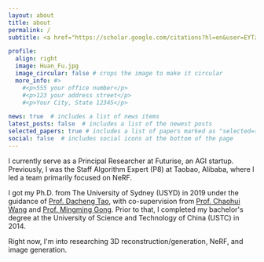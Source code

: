 ```yaml
---
layout: about
title: about
permalink: /
subtitle: <a href="https://scholar.google.com/citations?hl=en&user=EYTzVMwAAAAJ">Google Scholar</a> &nbsp; &nbsp; &nbsp; <i class="fa-solid fa-envelope"></i> hufu6371@uni.sydney.edu.au 

profile:
  align: right
  image: Huan_Fu.jpg
  image_circular: false # crops the image to make it circular
  more_info: #>
    #<p>555 your office number</p>
    #<p>123 your address street</p>
    #<p>Your City, State 12345</p>

news: true  # includes a list of news items
latest_posts: false  # includes a list of the newest posts
selected_papers: true # includes a list of papers marked as "selected={true}"
social: false  # includes social icons at the bottom of the page
---
```


I currently serve as a Principal Researcher at Futurise, an AGI startup. Previously, I was the Staff Algorithm Expert (P8) at Taobao, Alibaba, where I led a team primarily focused on NeRF. 

I got my Ph.D. from The University of Sydney (USYD) in 2019 under the guidance of [Prof. Dacheng Tao](https://www.sydney.edu.au/engineering/about/our-people/academic-staff/dacheng-tao.html), with co-supervision from [Prof. Chaohui Wang](https://igm.univ-mlv.fr/~cwang/index.php) and [Prof. Mingming Gong](https://mingming-gong.github.io/). Prior to that, I completed my bachelor's degree at the University of Science and Technology of China (USTC) in 2014. 

Right now, I'm into researching 3D reconstruction/generation, NeRF, and image generation.

